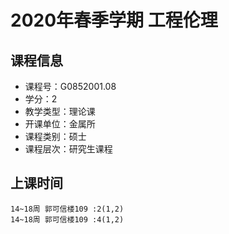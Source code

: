 # 2020年春季学期 工程伦理 






## 课程信息

- 课程号：G0852001.08
- 学分：2
- 教学类型：理论课
- 开课单位：金属所
- 课程类别：硕士
- 课程层次：研究生课程

## 上课时间

```
14~18周 郭可信楼109 :2(1,2)
14~18周 郭可信楼109 :4(1,2)
```

